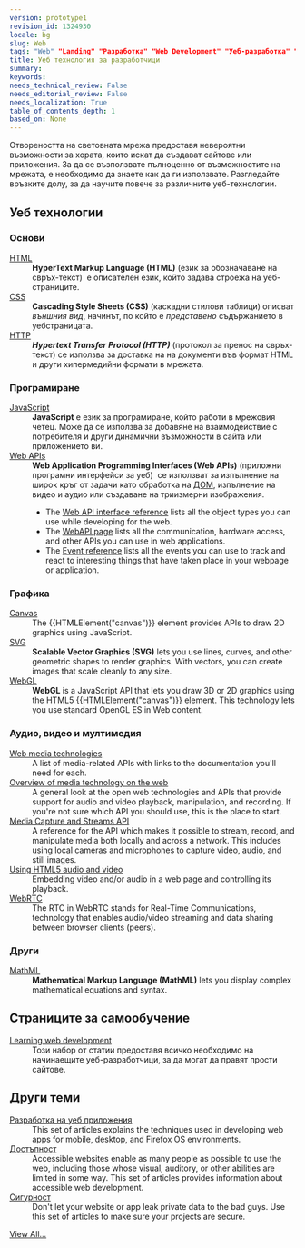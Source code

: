 ```yaml
---
version: prototype1
revision_id: 1324930
locale: bg
slug: Web
tags: "Web" "Landing" "Разработка" "Web Development" "Уеб-разработка" "начална страница"
title: Уеб технология за разработчици
summary: 
keywords: 
needs_technical_review: False
needs_editorial_review: False
needs_localization: True
table_of_contents_depth: 1
based_on: None
---
```

<p class="summary">Отвореността на световната мрежа предоставя невероятни възможности за хората, които искат да създават сайтове или приложения. За да се възползвате пълноценно от възможностите на мрежата, е необходимо да знаете как да ги използвате. Разгледайте връзките долу, за да научите повече за различните уеб-технологии.</p>

<div class="row topicpage-table">
<div class="section">
<h2 class="Documentation" id="Уеб_технологии">Уеб технологии</h2>

<h3 id="Основи">Основи</h3>

<dl>
 <dt><a href="/bg/docs/Web/HTML">HTML</a></dt>
 <dd><strong>HyperText Markup Language (HTML)</strong> (език за обозначаване на свръх-текст)&nbsp; е описателен език, който задава строежа на уеб-страниците.</dd>
 <dt><a href="/bg/docs/Learn/CSS">CSS</a></dt>
 <dd><strong>Cascading Style Sheets (CSS)</strong> (каскадни стилови таблици) описват <em>външния вид</em>, начинът, по който е <em>представено</em> съдържанието в уебстраницата.</dd>
 <dt><a href="/bg/docs/Web/HTTP">HTTP</a></dt>
 <dd><strong><dfn>Hypertext Transfer Protocol (HTTP)</dfn></strong> (протокол за пренос на свръх-текст) се използва за доставка на на документи във формат HTML и други хипермедийни формати в мрежата.</dd>
</dl>

<h3 id="Програмиране">Програмиране</h3>

<dl>
 <dt><a href="/bg/docs/Web/JavaScript">JavaScript</a></dt>
 <dd><strong>JavaScript</strong> е език за програмиране, който работи в мрежовия четец. Може да се използва за добавяне на взаимодействие с потребителя и други динамични възможности в сайта или приложението ви.</dd>
 <dt><a href="/bg/docs/Web/Reference/API">Web APIs</a></dt>
 <dd><strong>Web Application Programming Interfaces (Web APIs)</strong> (приложни програмни интерфейси за уеб)&nbsp; се използват за изпълнение на широк кръг от задачи като обработка на <a href="/bg/docs/DOM">ДОМ</a>, изпълнение на видео и аудио или създаване на триизмерни изображения.
 <ul>
  <li>The&nbsp;<a href="/en-US/docs/Web/API" title="/en-US/docs/Web/API">Web API&nbsp;interface reference</a> lists all the object types you can use while developing for the web.</li>
  <li>The <a href="/en-US/docs/WebAPI">WebAPI page</a> lists all the communication, hardware access, and other&nbsp;APIs you can use in web&nbsp;applications.</li>
  <li>The <a href="/en-US/docs/Web/Events">Event reference</a> lists all the events you can use to track and react to&nbsp;interesting things that have taken place in your webpage or application.</li>
 </ul>
 </dd>
</dl>

<h3 id="Графика">Графика</h3>

<dl>
 <dt><a href="/bg/docs/HTML/Canvas">Canvas</a></dt>
 <dd>The {{HTMLElement("canvas")}}&nbsp;element provides APIs to draw 2D graphics using JavaScript.</dd>
 <dt><a href="/bg/docs/SVG">SVG</a></dt>
 <dd><strong>Scalable Vector Graphics (SVG)</strong> lets you use lines, curves, and other geometric shapes to render graphics. With vectors, you can create images that scale cleanly to any size.</dd>
 <dt><a href="/bg/docs/Web/WebGL" title="/en-US/docs/Web/WebGL">WebGL</a></dt>
 <dd><strong>WebGL</strong> is a JavaScript&nbsp;API that lets you draw&nbsp;3D or 2D graphics using the&nbsp;HTML5 {{HTMLElement("canvas")}} element.&nbsp;This technology lets you use standard OpenGL ES in Web content.</dd>
</dl>

<h3 id="Audio_video_and_multimedia">Аудио, видео и мултимедия</h3>

<dl>
 <dt><a href="/bg/docs/Web/Media">Web media technologies</a></dt>
 <dd>A list of media-related APIs with links to the documentation you'll need for each.</dd>
 <dt><a href="/bg/docs/Web/Media/Overview">Overview of media technology on the web</a></dt>
 <dd>A general look at the open web technologies and APIs that provide support for audio and video playback, manipulation, and recording. If you're not sure which API you should use, this is the place to start.</dd>
 <dt><a href="/bg/docs/Web/API/Media_Streams_API">Media Capture and Streams API</a></dt>
 <dd>A reference for the API which makes it possible to stream, record, and manipulate media both locally and across a network. This includes using local cameras and microphones to capture video, audio, and still images.</dd>
 <dt><a href="/bg/docs/Web/Guide/HTML/Using_HTML5_audio_and_video">Using HTML5 audio and video</a></dt>
 <dd>Embedding video and/or audio in a web page and controlling its playback.</dd>
 <dt><a href="/bg/docs/WebRTC">WebRTC</a></dt>
 <dd>The RTC in WebRTC stands for Real-Time Communications, technology that enables audio/video streaming and data sharing between browser clients (peers).</dd>
</dl>

<h3 id="Други">Други</h3>

<dl>
 <dt><a href="/bg/docs/Web/MathML">MathML</a></dt>
 <dd><strong>Mathematical Markup Language (MathML)</strong> lets you&nbsp;display complex mathematical equations and syntax.</dd>
</dl>
</div>

<div class="section">
<h2 class="Documentation" id="Страниците_за_самообучение">Страниците за самообучение</h2>

<dl>
 <dt><a href="/bg/docs/Learn">Learning web development</a></dt>
 <dd>Този набор от статии предоставя всичко необходимо на начинаещите уеб-разработчици, за да могат да правят прости сайтове.</dd>
</dl>

<dl>
</dl>

<h2 id="Други_теми">Други теми</h2>

<dl>
 <dt><a href="/bg/docs/Web/Apps">Разработка на уеб приложения</a></dt>
 <dd>This set of articles explains the techniques used in&nbsp;developing web apps&nbsp;for mobile, desktop, and Firefox OS environments.</dd>
 <dt><a href="/bg/docs/Web/Accessibility">Достъпност</a></dt>
 <dd>Accessible websites enable as many people as possible to use the web, including those whose visual, auditory, or other abilities are limited in some way. This set of articles provides information about accessible web development.</dd>
 <dt><a href="/bg/docs/Web/Security">Сигурност</a></dt>
 <dd>Don't let your website or app leak private data to the bad guys. Use this set of articles to make sure your projects are&nbsp;secure.</dd>
</dl>
</div>
</div>

<p><span class="alllinks"><a href="/en-US/docs/tag/Web">View All...</a></span></p>

